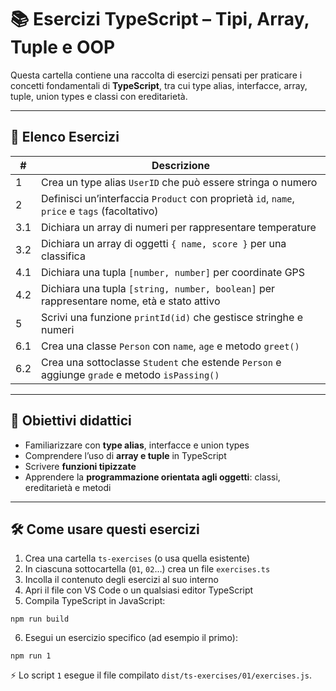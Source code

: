 # 📚 Esercizi TypeScript – Tipi, Array, Tuple e OOP

Questa cartella contiene una raccolta di esercizi pensati per praticare i concetti fondamentali di **TypeScript**, tra cui type alias, interfacce, array, tuple, union types e classi con ereditarietà.

---

## 📝 Elenco Esercizi

| #  | Descrizione |
|----|-------------|
| 1  | Crea un type alias `UserID` che può essere stringa o numero |
| 2  | Definisci un’interfaccia `Product` con proprietà `id`, `name`, `price` e `tags` (facoltativo) |
| 3.1| Dichiara un array di numeri per rappresentare temperature |
| 3.2| Dichiara un array di oggetti `{ name, score }` per una classifica |
| 4.1| Dichiara una tupla `[number, number]` per coordinate GPS |
| 4.2| Dichiara una tupla `[string, number, boolean]` per rappresentare nome, età e stato attivo |
| 5  | Scrivi una funzione `printId(id)` che gestisce stringhe e numeri |
| 6.1| Crea una classe `Person` con `name`, `age` e metodo `greet()` |
| 6.2| Crea una sottoclasse `Student` che estende `Person` e aggiunge `grade` e metodo `isPassing()` |

---

## 🎯 Obiettivi didattici

- Familiarizzare con **type alias**, interfacce e union types
- Comprendere l’uso di **array e tuple** in TypeScript
- Scrivere **funzioni tipizzate**
- Apprendere la **programmazione orientata agli oggetti**: classi, ereditarietà e metodi

---

## 🛠️ Come usare questi esercizi

1. Crea una cartella `ts-exercises` (o usa quella esistente)
2. In ciascuna sottocartella (`01`, `02`…) crea un file `exercises.ts`
3. Incolla il contenuto degli esercizi al suo interno
4. Apri il file con VS Code o un qualsiasi editor TypeScript
5. Compila TypeScript in JavaScript:

```
npm run build
```

6. Esegui un esercizio specifico (ad esempio il primo):

```
npm run 1
```

⚡ Lo script `1` esegue il file compilato `dist/ts-exercises/01/exercises.js`. 